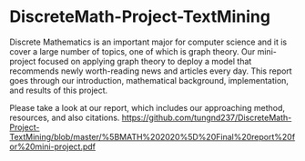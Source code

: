 # DiscreteMath-Project-TextMining
Discrete Mathematics is an important major for computer science and it is cover a large number of topics, one of which is graph theory. Our mini-project focused on applying graph theory to deploy a model that recommends newly worth-reading news and articles every day. This report goes through our introduction, mathematical background, implementation, and results of this project.

Please take a look at our report, which includes our approaching method, resources, and also citations.
https://github.com/tungnd237/DiscreteMath-Project-TextMining/blob/master/%5BMATH%202020%5D%20Final%20report%20for%20mini-project.pdf 
